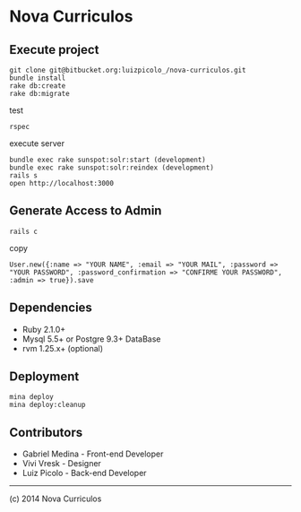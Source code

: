# Nova Curriculos

## Execute project

    git clone git@bitbucket.org:luizpicolo_/nova-curriculos.git
    bundle install
    rake db:create
    rake db:migrate
    
test

    rspec
    
execute server

    bundle exec rake sunspot:solr:start (development)
    bundle exec rake sunspot:solr:reindex (development)
    rails s
    open http://localhost:3000
    
## Generate Access to Admin

    rails c

copy 

    User.new({:name => "YOUR NAME", :email => "YOUR MAIL", :password => "YOUR PASSWORD", :password_confirmation => "CONFIRME YOUR PASSWORD", :admin => true}).save


## Dependencies

- Ruby 2.1.0+
- Mysql 5.5+ or Postgre 9.3+ DataBase
- rvm 1.25.x+ (optional)


## Deployment

    mina deploy
    mina deploy:cleanup

## Contributors

- Gabriel Medina - Front-end Developer
- Vivi Vresk - Designer
- Luiz Picolo - Back-end Developer

---

(c) 2014 Nova Curriculos
